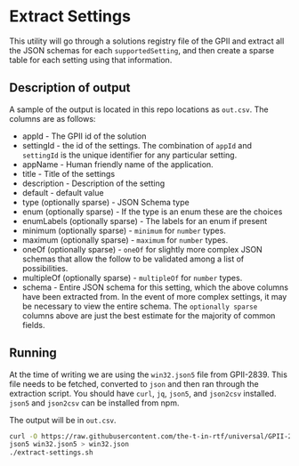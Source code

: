 # Extract Settings

This utility will go through a solutions registry file of the GPII and extract
all the JSON schemas for each `supportedSetting`, and then create a sparse table
for each setting using that information.

## Description of output

A sample of the output is located in this repo locations as `out.csv`. The columns are
as follows:

* appId - The GPII id of the solution
* settingId - the id of the settings. The combination of `appId` and `settingId` is the
   unique identifier for any particular setting.
* appName - Human friendly name of the application.
* title - Title of the settings
* description - Description of the setting
* default - default value
* type (optionally sparse) - JSON Schema type
* enum (optionally sparse) - If the type is an enum these are the choices
* enumLabels (optionally sparse) - The labels for an enum if present
* minimum (optionally sparse) - `minimum` for `number` types.
* maximum (optionally sparse) - `maximum` for `number` types.
* oneOf (optionally sparse) - `oneOf` for slightly more complex JSON schemas that allow
  the follow to be validated among a list of possibilities.
* multipleOf (optionally sparse) - `multipleOf` for `number` types.
* schema - Entire JSON schema for this setting, which the above columns have been
  extracted from. In the event of more complex settings, it may be necessary to view
  the entire schema. The `optionally sparse` columns above are just the best estimate
  for the majority of common fields.

## Running

At the time of writing we are using the `win32.json5` file from GPII-2839. This file
needs to be fetched, converted to `json` and then ran through the extraction script.
You should have `curl`, `jq`, `json5`, and `json2csv` installed. `json5` and `json2csv`
can be installed from npm.

The output will be in `out.csv`.

```bash
curl -O https://raw.githubusercontent.com/the-t-in-rtf/universal/GPII-2839/testData/solutions/win32.json5
json5 win32.json5 > win32.json
./extract-settings.sh
```
